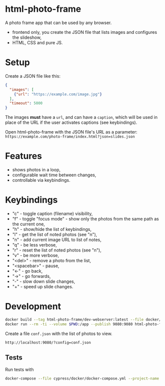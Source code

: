 # html-photo-frame

A photo frame app that can be used by any browser.

* frontend only, you create the JSON file that lists images
  and configures the slideshow,
* HTML, CSS and pure JS.

# Setup

Create a JSON file like this:

```json
{
  "images": [
    {"url": "https://example.com/image.jpg"}
  ],
  "timeout": 5000
}
```

The images **must** have a `url`, and
can have a `caption`, which will be used in place of the URL
if the user activates captions (see keybindings).

Open html-photo-frame with the JSON file's URL as
a parameter: `https://example.com/photo-frame/index.html?json=slides.json`

# Features

* shows photos in a loop,
* configurable wait time between changes,
* controllable via keybindings.

# Keybindings

* "c" - toggle caption (filename) visibility,
* "f" - toggle "focus mode" - show only the photos from the same path as the current one,
* "h" - show/hide the list of keybindings,
* "l" - get the list of noted photos (see "n"),
* "n" - add current image URL to list of notes,
* "q" - be less verbose,
* "r" - reset the list of noted photos (see "n"),
* "v" - be more verbose,
* "&lt;del>" - remove a photo from the list,
* "&lt;spacebar>" - pause,
* "←" - go back,
* "→" - go forwards,
* "-" - slow down slide changes,
* "+" - speed up slide changes.

# Development

```bash
docker build --tag html-photo-frame/dev-webserver:latest --file docker/webserver.Dockerfile .
docker run --rm -ti --volume $PWD:/app --publish 9080:9080 html-photo-frame/dev-webserver:latest
```

Create a file `conf.json` with the list of photos to view.

```
http://localhost:9080/?config=conf.json
```

## Tests

Run tests with

```bash
docker-compose --file cypress/docker/docker-compose.yml --project-name html-photo-frame run --rm cypress
```
